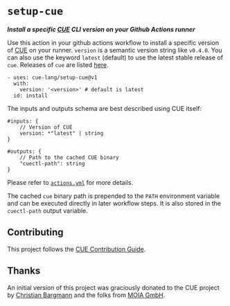 # `setup-cue`

***Install a specific [CUE](https://cuelang.org) CLI version on your Github
Actions runner***

Use this action in your github actions workflow to install a specific version of
[CUE](https://cuelang.org) on your runner. `version` is a semantic version
string like `v0.4.0`. You can also use the keyword `latest` (default) to use the
latest stable release of `cue`. Releases of `cue` are listed
[here](https://github.com/cue-lang/cue/releases).

```
- uses: cue-lang/setup-cue@v1
  with:
    version: '<version>' # default is latest
  id: install
```

The inputs and outputs schema are best described using CUE itself:

```cue
#inputs: {
	// Version of CUE
	version: *"latest" | string
}

#outputs: {
	// Path to the cached CUE binary
	"cuectl-path": string
}
```

Please refer to [`actions.yml`](actions.yml) for more details.

The cached `cue` binary path is prepended to the `PATH` environment variable and
can be executed directly in later workflow steps. It is also stored in the
`cuectl-path` output variable.

## Contributing

This project follows the [CUE Contribution
Guide](https://github.com/cue-lang/cue/blob/master/doc/contribute.md).

## Thanks

An initial version of this project was graciously donated to the CUE project by
[Christian Bargmann](https://github.com/cbrgm) and the folks from [MOIA
GmbH](https://github.com/moia-oss).
